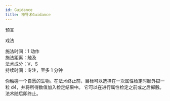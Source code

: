 ```yaml
---
id: Guidance
title: 神导术Guidance
---
```


预言

戏法

施法时间：1 动作  
施法距离：触及  
法术成分：V、S  
持续时间：专注，至多 1 分钟

你触碰一个自愿的生物。在法术终止前，目标可以选择在一次属性检定时额外掷一粒 d4，并将所得数值加入检定结果中。
它可以在进行属性检定之前或之后掷骰。法术随后即终止。
